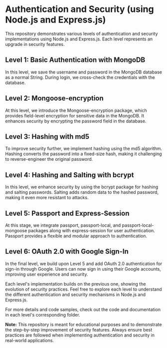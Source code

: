 # Authentication and Security (using Node.js and Express.js)

This repository demonstrates various levels of authentication and security implementations using Node.js and Express.js. Each level represents an upgrade in security features.

## Level 1: Basic Authentication with MongoDB

In this level, we save the username and password in the MongoDB database as a normal String. During login, we cross-check the credentials with the database.

## Level 2: Mongoose-encryption

At this level, we introduce the Mongoose-encryption package, which provides field-level encryption for sensitive data in the MongoDB. It enhances security by encrypting the password field in the database.

## Level 3: Hashing with md5

To improve security further, we implement hashing using the md5 algorithm. Hashing converts the password into a fixed-size hash, making it challenging to reverse-engineer the original password.

## Level 4: Hashing and Salting with bcrypt

In this level, we enhance security by using the bcrypt package for hashing and salting passwords. Salting adds random data to the hashed password, making it even more resistant to attacks.

## Level 5: Passport and Express-Session

At this stage, we integrate passport, passport-local, and passport-local-mongoose packages along with express-session for user authentication. Passport provides a flexible and modular approach to authentication.

## Level 6: OAuth 2.0 with Google Sign-In

In the final level, we build upon Level 5 and add OAuth 2.0 authentication for sign-in through Google. Users can now sign in using their Google accounts, improving user experience and security.

Each level's implementation builds on the previous one, showing the evolution of security practices. Feel free to explore each level to understand the different authentication and security mechanisms in Node.js and Express.js.

For more details and code samples, check out the code and documentation in each level's corresponding folder.

**Note:** This repository is meant for educational purposes and to demonstrate the step-by-step improvement of security features. Always ensure best practices are followed when implementing authentication and security in real-world applications.
